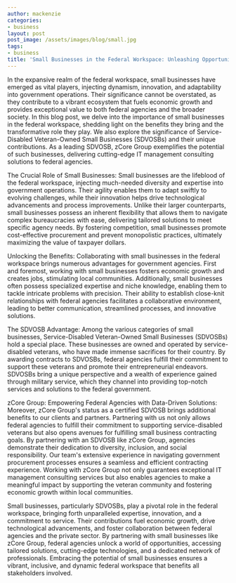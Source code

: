 ```yaml
---
author: mackenzie
categories:
- business
layout: post
post_image: /assets/images/blog/small.jpg
tags:
- business
title: 'Small Businesses in the Federal Workspace: Unleashing Opportunities with SDVOSBs'
---
```


In the expansive realm of the federal workspace, small businesses have emerged as vital players, injecting dynamism, innovation, and adaptability into government operations. Their significance cannot be overstated, as they contribute to a vibrant ecosystem that fuels economic growth and provides exceptional value to both federal agencies and the broader society. In this blog post, we delve into the importance of small businesses in the federal workspace, shedding light on the benefits they bring and the transformative role they play. We also explore the significance of Service-Disabled Veteran-Owned Small Businesses (SDVOSBs) and their unique contributions. As a leading SDVOSB, zCore Group exemplifies the potential of such businesses, delivering cutting-edge IT management consulting solutions to federal agencies.

The Crucial Role of Small Businesses:
Small businesses are the lifeblood of the federal workspace, injecting much-needed diversity and expertise into government operations. Their agility enables them to adapt swiftly to evolving challenges, while their innovation helps drive technological advancements and process improvements. Unlike their larger counterparts, small businesses possess an inherent flexibility that allows them to navigate complex bureaucracies with ease, delivering tailored solutions to meet specific agency needs. By fostering competition, small businesses promote cost-effective procurement and prevent monopolistic practices, ultimately maximizing the value of taxpayer dollars.

Unlocking the Benefits:
Collaborating with small businesses in the federal workspace brings numerous advantages for government agencies. First and foremost, working with small businesses fosters economic growth and creates jobs, stimulating local communities. Additionally, small businesses often possess specialized expertise and niche knowledge, enabling them to tackle intricate problems with precision. Their ability to establish close-knit relationships with federal agencies facilitates a collaborative environment, leading to better communication, streamlined processes, and innovative solutions.

The SDVOSB Advantage:
Among the various categories of small businesses, Service-Disabled Veteran-Owned Small Businesses (SDVOSBs) hold a special place. These businesses are owned and operated by service-disabled veterans, who have made immense sacrifices for their country. By awarding contracts to SDVOSBs, federal agencies fulfill their commitment to support these veterans and promote their entrepreneurial endeavors. SDVOSBs bring a unique perspective and a wealth of experience gained through military service, which they channel into providing top-notch services and solutions to the federal government.

zCore Group: Empowering Federal Agencies with Data-Driven Solutions:
Moreover, zCore Group's status as a certified SDVOSB brings additional benefits to our clients and partners. Partnering with us not only allows federal agencies to fulfill their commitment to supporting service-disabled veterans but also opens avenues for fulfilling small business contracting goals. By partnering with an SDVOSB like zCore Group, agencies demonstrate their dedication to diversity, inclusion, and social responsibility. Our team's extensive experience in navigating government procurement processes ensures a seamless and efficient contracting experience. Working with zCore Group not only guarantees exceptional IT management consulting services but also enables agencies to make a meaningful impact by supporting the veteran community and fostering economic growth within local communities.

Small businesses, particularly SDVOSBs, play a pivotal role in the federal workspace, bringing forth unparalleled expertise, innovation, and a commitment to service. Their contributions fuel economic growth, drive technological advancements, and foster collaboration between federal agencies and the private sector. By partnering with small businesses like zCore Group, federal agencies unlock a world of opportunities, accessing tailored solutions, cutting-edge technologies, and a dedicated network of professionals. Embracing the potential of small businesses ensures a vibrant, inclusive, and dynamic federal workspace that benefits all stakeholders involved.